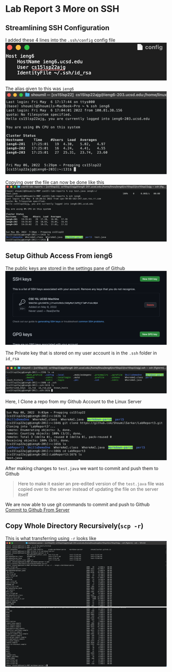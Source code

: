# Lab Report 3 More on SSH

## Streamlining SSH Configuration

I added these 4 lines into the ```.ssh/config``` config file 
![SSH Config](./Lab%205%20SSH%20Config%20File.png)

The alias given to this was ```ieng6```
![SSH Config](./ieng6%20login.png)

Copying over the file can now be done like this
![Simplified SCP](./Lab%205%20Simplified%20SCP.png)

## Setup Github Access From ieng6

The public keys are stored in the settings pane of Github
![Github SSH Keys](./Lab%205%20Github%20SSH%20Key%20Location.png)

The Private key that is stored on my user account is in the ```.ssh``` folder in ```id_rsa```

![Server Private Keys](./Lab%205%20Private%20Key%20On%20Server%20Location.png)


Here, I Clone a repo from my Github Account to the Linux Server

![Repo Clone to Server](./Cloning%20Lab%20Report%203%20Repo%20on%20Server.png)

After making changes to ```test.java``` we want to commit and push them to Github

>Here to make it easier an pre-edited version of the ```test.java``` file was copied over to the server instead of updating the file on the server itself





We are now able to use git commands to commit and push to Github 
[Commit to Github From Server](https://github.com/ShoumilSarkar/LabReport3/commit/b9d9463d5974eb2d7c04b4c63845cab5dfcd0910)

## Copy Whole Directory Recursively(```scp -r```)

This is what transferring using ```-r``` looks like
![Transferring Markdown 1](./Transferring%20Markdown%20Parse.png)
![Transferring Markdown 2](./Transferring%20Markdown%202.png)



